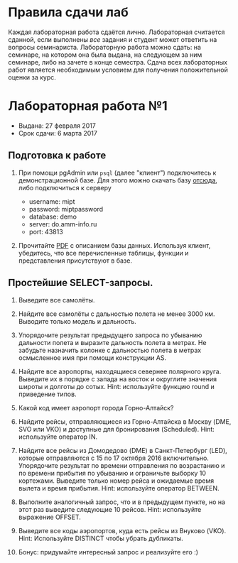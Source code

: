 # Правила сдачи лаб
Каждая лабораторная работа сдаётся лично. Лабораторная считается сданной, если выполнены *все* задания и студент может ответить на вопросы семинариста. Лабораторную работа можно сдать: на семинаре, на котором она была выдана, на следующем за ним семинаре, либо на зачете в конце семестра. Сдача всех лабораторных работ является необходимым условием для получения положительной оценки за курс.

# Лабораторная работа №1

* Выдана: 27 февраля 2017
* Срок сдачи: 6 марта 2017

## Подготовка к работе

1. При помощи pgAdmin или `psql` (далее "клиент") подключитесь к демонстрационной базе. Для этого можно скачать базу [отсюда](https://edu.postgrespro.ru/demo_medium.zip), либо подключиться к серверу

	* username: mipt
	* password: miptpassword
	* database: demo
	* server: do.amm-info.ru
	* port: 43813

2. Прочитайте [PDF](https://edu.postgrespro.ru/bookings.pdf) с описанием базы данных. Используя клиент, убедитесь, что все перечисленные таблицы, функции и представления присутствуют в базе.

## Простейшие SELECT-запросы.

1. Выведите все самолёты.

2. Найдите все самолёты с дальностью полета не менее 3000 км. Выводите только модель и дальность.

3. Упорядочите результат предыдущего запроса по убыванию дальности полета и выразите дальность полета в метрах. Не забудьте назначить колонке с дальностью полета в метрах осмысленное имя при помощи конструкции AS.

4. Найдите все аэропорты, находящиеся севернее полярного круга. Выведите их в порядке с запада на восток и округлите значения широты и долготы до сотых. Hint: используйте функцию round и приведение типов.

5. Какой код имеет аэропорт города Горно-Алтайск?

6. Найдите рейсы, отправляющиеся из Горно-Алтайска в Москву (DME, SVO или VKO) и доступные для бронирования (Scheduled). Hint: используйте оператор IN.

7. Найдите все рейсы  из Домодедово (DME) в Санкт-Петербург (LED), которые отправляются с 15 по 17 октября 2016 включительно. Упорядочите результат по времени отправления по возрастанию и по времени прибытия по убыванию и ограничьте выборку 10 кортежами. Выведите только номер рейса и ожидаемые время вылета и время прибытия. Hint: используйте оператор BETWEEN.

8. Выполните аналогичный запрос, что и в предыдущем пункте, но на этот раз выведите следующие 10 рейсов. Hint: используйте выражение OFFSET.

9. Выведите все коды аэропортов, куда есть рейсы из Внуково (VKO). Hint: Используйте DISTINCT чтобы убрать дубликаты.

10. Бонус: придумайте интересный запрос и реализуйте его :)

